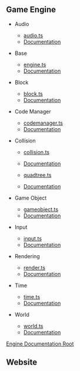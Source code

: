 ## Game Engine

* Audio
    * [audio.ts](../engine/src/audio.ts)
    * [Documentation](http://htmlpreview.github.io/?https://github.com/DFXLuna/BlockPusher/blob/master/Documentation/Typedoc/modules/_audio_.html)

* Base
    * [engine.ts](../engine/src/engine.ts)
    * [Documentation](http://htmlpreview.github.io/?https://github.com/DFXLuna/BlockPusher/blob/master/Documentation/Typedoc/modules/_engine_.html)

* Block
    * [block.ts](../engine/src/block.ts)
    * [Documentation](http://htmlpreview.github.io/?https://github.com/DFXLuna/BlockPusher/blob/master/Documentation/Typedoc/modules/_block_.html)

* Code Manager
    * [codemanager.ts](../engine/src/codemanager.ts)
    * [Documentation](http://htmlpreview.github.io/?https://github.com/DFXLuna/BlockPusher/blob/master/Documentation/Typedoc/modules/_codemanager_.html)

* Collision
    * [collision.ts](../engine/src/collision.ts)
    * [Documentation](http://htmlpreview.github.io/?https://github.com/DFXLuna/BlockPusher/blob/master/Documentation/Typedoc/modules/_collision_.html)
    
    * [quadtree.ts](../engine/src/quadtree.ts)
    * [Documentation](http://htmlpreview.github.io/?https://github.com/DFXLuna/BlockPusher/blob/master/Documentation/Typedoc/modules/_quadtree_.html)

* Game Object
    * [gameobject.ts](../engine/src/gameobject.ts)
    * [Documentation](http://htmlpreview.github.io/?https://github.com/DFXLuna/BlockPusher/blob/master/Documentation/Typedoc/modules/_gameobject_.html)

* Input
    * [input.ts](../engine/src/input.ts)
    * [Documentation](http://htmlpreview.github.io/?https://github.com/DFXLuna/BlockPusher/blob/master/Documentation/Typedoc/modules/_input_.html)

* Rendering
    * [render.ts](../engine/src/render.ts)
    * [Documentation](http://htmlpreview.github.io/?https://github.com/DFXLuna/BlockPusher/blob/master/Documentation/Typedoc/modules/_render_.html)

* Time
    * [time.ts](../engine/src/time.ts)
    * [Documentation](http://htmlpreview.github.io/?https://github.com/DFXLuna/BlockPusher/blob/master/Documentation/Typedoc/modules/_time_.html)

* World
    * [world.ts](../engine/src/world.ts)
    * [Documentation](http://htmlpreview.github.io/?https://github.com/DFXLuna/BlockPusher/blob/master/Documentation/Typedoc/modules/_world_.html)

[Engine Documentation Root](http://htmlpreview.github.io/?https://github.com/DFXLuna/BlockPusher/blob/master/Documentation/Typedoc/index.html)

## Website